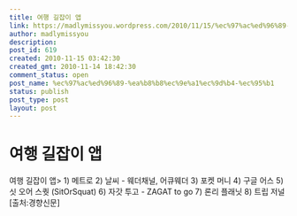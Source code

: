 ```yaml
---
title: 여행 길잡이 앱
link: https://madlymissyou.wordpress.com/2010/11/15/%ec%97%ac%ed%96%89-%ea%b8%b8%ec%9e%a1%ec%9d%b4-%ec%95%b1/
author: madlymissyou
description: 
post_id: 619
created: 2010-11-15 03:42:30
created_gmt: 2010-11-14 18:42:30
comment_status: open
post_name: %ec%97%ac%ed%96%89-%ea%b8%b8%ec%9e%a1%ec%9d%b4-%ec%95%b1
status: publish
post_type: post
layout: post
---
```


# 여행 길잡이 앱

여행 길잡이 앱> 1) 메트로 2) 날씨 - 웨더채널, 어큐웨더 3) 포켓 머니 4) 구글 어스 5) 싯 오어 스퀏 (SitOrSquat) 6) 자갓 투고 - ZAGAT to go 7) 론리 플래닛 8) 트립 저널 [출처:경향신문]